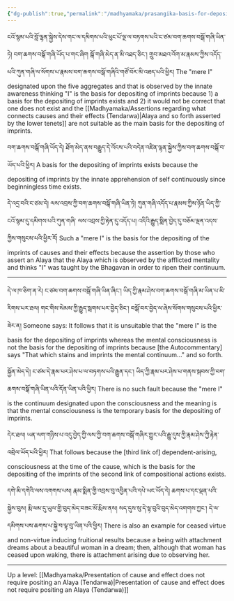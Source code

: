 ```yaml
---
{"dg-publish":true,"permalink":"/madhyamaka/prasangika-basis-for-depositing-of-imprints-tendarwa/"}
---
```


ངའོ་སྙམ་པའི་བློ་ལྷན་སྐྱེས་དེས་གང་ལ་དམིགས་པའི་ཕུང་པོ་ལྔ་ལ་བཏགས་པའི་ང་ཙམ་བག་ཆགས་བསྒོ་གཞི་ཡིན་ཏེ། བག་ཆགས་བསྒོ་གཞི་ཡོད་པ་གང་ཞིག 
སྒོ་གཞི་མེད་ན་མི་འཐད་ཅིང༌། གྲུབ་མཐའ་འོག་མ་རྣམས་ཀྱིས་འདོད་པའི་ཀུན་གཞི་ལ་སོགས་པ་རྣམས་བག་ཆགས་བསྒོ་གཞིའི་གཙོ་བོར་མི་འཐད་པའི་ཕྱིར། 
The "mere I" designated upon the five aggregates and that is observed by the innate awareness thinking "I" is the basis for depositing of imprints because 1) a basis for the depositing of imprints exists and 2) it would not be correct that one does not exist and the [[Madhyamaka/Assertions regarding what connects causes and their effects (Tendarwa)\|Alaya and so forth asserted by the lower tenets]] are not suitable as the main basis for the depositing of imprints.

བག་ཆགས་བསྒོ་གཞི་ཡོད་དེ། ཐོག་མེད་ནས་བརྒྱུད་དེ་འོངས་པའི་བདེན་འཛིན་ལྷན་སྐྱེས་ཀྱིས་བག་ཆགས་བསྒོ་བ་ཡོད་པའི་ཕྱིར། 
A basis for the depositing of imprints exists because the depositing of imprints by the innate apprehension of self continuously since beginningless time exists.

དེ་འདྲ་བའི་ང་ཙམ་དེ། ལས་འབྲས་ཀྱི་བག་ཆགས་བསྒོ་གཞི་ཡིན་ཏེ། ཀུན་གཞི་འདོད་པ་རྣམས་ཀྱིས་ཉོན་ཡིད་ཀྱི་ངའོ་སྙམ་དུ་དམིགས་པའི་ཀུན་གཞི་
ལས་འབྲས་ཀྱི་རྟེན་དུ་འདོད་པ། འདིའི་རྒྱུད་སྨིན་བྱེད་དུ་བཅོམ་ལྡན་འདས་ཀྱིས་གསུངས་པའི་ཕྱིར་རོ།
Such a "mere I" is the basis for the depositing of the imprints of causes and their effects because the assertion by those who assert an Alaya that the Alaya which is observed by the afflicted mentality and thinks "I" was taught by the Bhagavan in order to ripen their continuum.

---
དེ་ལ་ཁ་ཅིག་ན་རེ། ང་ཙམ་བག་ཆགས་བསྒོ་གཞི་ཡིན་ཞིང༌། ཡིད་ཀྱི་རྣམ་ཤེས་བག་ཆགས་བསྒོ་གཞི་མ་ཡིན་པ་མི་རིགས་པར་ཐལ། 
གང་གིས་སེམས་ཀྱི་རྒྱུད་སྦགས་པར་བྱེད་ཅིང༌། བསྒོ་བར་བྱེད་ལ་ཞེས་སོགས་གསུངས་པའི་ཕྱིར་ཟེར་ན།
Someone says: It follows that it is unsuitable that the "mere I" is the basis for the depositing of imprints whereas the mental consciousness is not the basis for the depositing of imprints because [the Autocommentary] says "That which stains and imprints the mental continuum..." and so forth.

སྐྱོན་མེད་དེ། ང་ཙམ་དེ་རྣམ་པར་ཤེས་པ་ལ་བཏགས་པའི་རྒྱུན་དང༌། ཡིད་ཀྱི་རྣམ་པར་ཤེས་པ་གནས་སྐབས་ཀྱི་བག་ཆགས་བསྒོ་གཞི་ཡིན་པའི་དོན་ཡིན་པའི་ཕྱིར། 
There is no such fault because the "mere I" is the continuum designated upon the consciousness and the meaning is that the mental consciousness is the temporary basis for the depositing of imprints.

དེར་ཐལ། ཡན་ལག་གཉིས་པ་འདུ་བྱེད་ཀྱི་ལས་ཀྱི་བག་ཆགས་བསྒོ་གཞིར་གྱུར་པའི་རྒྱུ་དུས་ཀྱི་རྣམ་ཤེས་ཀྱི་རྟེན་འབྲེལ་ཡོད་པའི་ཕྱིར། 
That follows because the [third link of] dependent-arising, consciousness at the time of the cause, which is the basis for the depositing of the imprints of the second link of compositional actions exists.

དགེ་མི་དགེའི་ལས་འགགས་པས། རྣམ་སྨིན་གྱི་འབྲས་བུ་འབྱིན་པའི་དཔེ་ཡང་ཡོད་དེ། ཆགས་པ་དང་ལྡན་པའི་སྐྱེས་བུས། རྨི་ལམ་དུ་ཡུལ་གྱི་བུད་མེད་བཟང་མོ་རྨིས་ནས། སད་དུས་སུ་དེ་ལྟ་བུའི་བུད་མེད་འགགས་ཀྱང༌། དེ་ལ་དམིགས་པས་ཆགས་པ་སྐྱེ་བ་ལྟ་བུ་ཡིན་པའི་ཕྱིར།
There is also an example for ceased virtue and non-virtue inducing fruitional results because a being with attachment dreams about a beautiful woman in a dream; then, although that woman has ceased upon waking, there is attachment arising due to observing her.


---
Up a level: [[Madhyamaka/Presentation of cause and effect does not require positing an Alaya (Tendarwa)\|Presentation of cause and effect does not require positing an Alaya (Tendarwa)]]